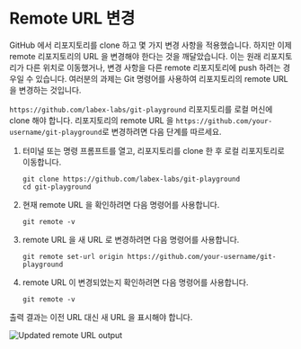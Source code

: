 # Remote URL 변경

GitHub 에서 리포지토리를 clone 하고 몇 가지 변경 사항을 적용했습니다. 하지만 이제 remote 리포지토리의 URL 을 변경해야 한다는 것을 깨달았습니다. 이는 원래 리포지토리가 다른 위치로 이동했거나, 변경 사항을 다른 remote 리포지토리에 push 하려는 경우일 수 있습니다. 여러분의 과제는 Git 명령어를 사용하여 리포지토리의 remote URL 을 변경하는 것입니다.

`https://github.com/labex-labs/git-playground` 리포지토리를 로컬 머신에 clone 해야 합니다. 리포지토리의 remote URL 을 `https://github.com/your-username/git-playground`로 변경하려면 다음 단계를 따르세요.

1. 터미널 또는 명령 프롬프트를 열고, 리포지토리를 clone 한 후 로컬 리포지토리로 이동합니다.
   ```
   git clone https://github.com/labex-labs/git-playground
   cd git-playground
   ```
2. 현재 remote URL 을 확인하려면 다음 명령어를 사용합니다.
   ```
   git remote -v
   ```
3. remote URL 을 새 URL 로 변경하려면 다음 명령어를 사용합니다.
   ```
   git remote set-url origin https://github.com/your-username/git-playground
   ```
4. remote URL 이 변경되었는지 확인하려면 다음 명령어를 사용합니다.
   ```
   git remote -v
   ```

출력 결과는 이전 URL 대신 새 URL 을 표시해야 합니다.

![Updated remote URL output](../assets/challenge-change-remote-url-step1-1.png)
